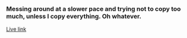 ### Messing around at a slower pace and trying not to copy too much, unless I copy everything. Oh whatever.


[Live link](https://git.heroku.com/intense-wildwood-43170.git)
